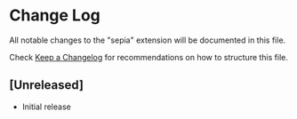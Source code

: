 # Change Log

All notable changes to the "sepia" extension will be documented in this file.

Check [Keep a Changelog](http://keepachangelog.com/) for recommendations on how to structure this file.

## [Unreleased]

- Initial release
